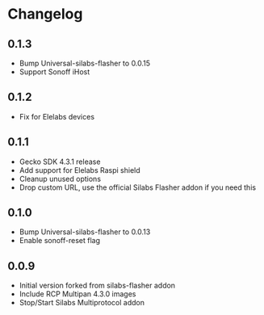 # Changelog

## 0.1.3
 - Bump Universal-silabs-flasher to 0.0.15
 - Support Sonoff iHost

## 0.1.2

 - Fix for Elelabs devices

## 0.1.1

 - Gecko SDK 4.3.1 release
 - Add support for Elelabs Raspi shield
 - Cleanup unused options
 - Drop custom URL, use the official Silabs Flasher addon if you need this

## 0.1.0

- Bump Universal-silabs-flasher to 0.0.13
- Enable sonoff-reset flag

## 0.0.9

- Initial version forked from silabs-flasher addon
- Include RCP Multipan 4.3.0 images
- Stop/Start Silabs Multiprotocol addon
